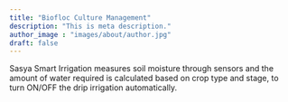 ```yaml
---
title: "Biofloc Culture Management"
description: "This is meta description."
author_image : "images/about/author.jpg"
draft: false
---
```

Sasya Smart Irrigation measures  soil moisture through sensors and the amount of water required is calculated based on crop type and stage, to turn ON/OFF the drip irrigation automatically.


